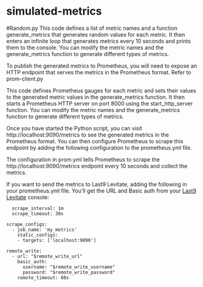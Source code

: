 # simulated-metrics

#Random.py
This code defines a list of metric names and a function generate_metrics that generates random values for each metric. It then enters an infinite loop that generates metrics every 10 seconds and prints them to the console. You can modify the metric names and the generate_metrics function to generate different types of metrics.

To publish the generated metrics to Prometheus, you will need to expose an HTTP endpoint that serves the metrics in the Prometheus format. Refer to prom-client.py

This code defines Prometheus gauges for each metric and sets their values to the generated metric values in the generate_metrics function. It then starts a Prometheus HTTP server on port 8000 using the start_http_server function. You can modify the metric names and the generate_metrics function to generate different types of metrics.

Once you have started the Python script, you can visit http://localhost:9090/metrics to see the generated metrics in the Prometheus format. You can then configure Prometheus to scrape this endpoint by adding the following configuration to the prometheus.yml file. 

The configuration in prom.yml tells Prometheus to scrape the http://localhost:9090/metrics endpoint every 10 seconds and collect the metrics.

If you want to send the metrics to Last9 Levitate, adding the following in your prometheus.yml file. You'll get the URL and Basic auth from your [Last9 Levitate](https://last9.io/products/levitate/) console:

```global:
  scrape_interval: 1m
  scrape_timeout: 30s

scrape_configs:
  - job_name: 'my_metrics'
    static_configs:
    - targets: ['localhost:9090']

remote_write:
  - url: "$remote_write_url"
    basic_auth:
      username: "$remote_write_username"
      password: "$remote_write_password"
    remote_timeout: 60s
```
    
   


